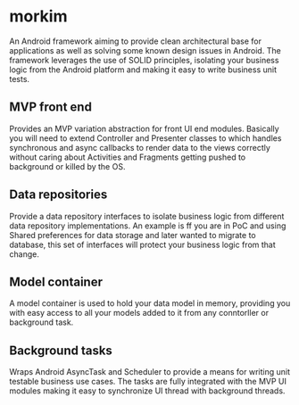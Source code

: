 # morkim
An Android framework aiming to provide clean architectural base for applications as well as solving some known design issues in Android.
The framework leverages the use of SOLID principles, isolating your business logic from the Android platform and making it easy to write business unit tests.

## MVP front end 
Provides an MVP variation abstraction for front UI end modules. Basically you will need to extend Controller and Presenter classes to which handles synchronous and async callbacks to render data to the views correctly without caring about Activities and Fragments getting pushed to background or killed by the OS.

## Data repositories
Provide a data repository interfaces to isolate business logic from different data repository implementations. An example is ff you are in PoC and using Shared preferences for data storage and later wanted to migrate to database, this set of interfaces will protect your business logic from that change.

## Model container
A model container is used to hold your data model in memory, providing you with easy access to all your models added to it from any conntorller or background task.

## Background tasks
Wraps Android AsyncTask and Scheduler to provide a means for writing unit testable business use cases. The tasks are fully integrated with the MVP UI modules making it easy to synchronize UI thread with background threads.


